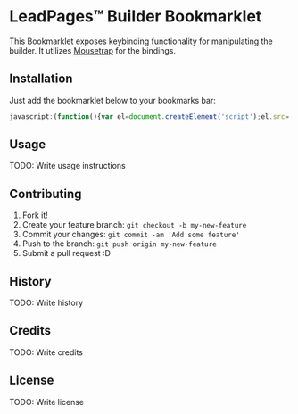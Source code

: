 # LeadPages&trade; Builder Bookmarklet

This Bookmarklet exposes keybinding functionality for manipulating the builder. It utilizes [Mousetrap](http://craig.is/killing/mice) for the bindings. 

## Installation

Just add the bookmarklet below to your bookmarks bar: 
```javascript
javascript:(function(){var el=document.createElement('script');el.src='https://zeman.github.io/perfmap/perfmap.js';document.body.appendChild(el);})();
```

## Usage

TODO: Write usage instructions

## Contributing

1. Fork it!
2. Create your feature branch: `git checkout -b my-new-feature`
3. Commit your changes: `git commit -am 'Add some feature'`
4. Push to the branch: `git push origin my-new-feature`
5. Submit a pull request :D

## History

TODO: Write history

## Credits

TODO: Write credits

## License

TODO: Write license